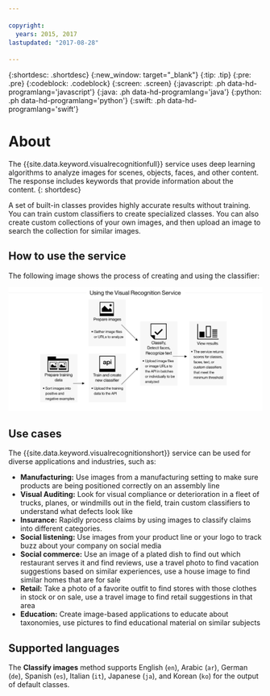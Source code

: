 ```yaml
---

copyright:
  years: 2015, 2017
lastupdated: "2017-08-28"

---
```


{:shortdesc: .shortdesc}
{:new_window: target="_blank"}
{:tip: .tip}
{:pre: .pre}
{:codeblock: .codeblock}
{:screen: .screen}
{:javascript: .ph data-hd-programlang='javascript'}
{:java: .ph data-hd-programlang='java'}
{:python: .ph data-hd-programlang='python'}
{:swift: .ph data-hd-programlang='swift'}

# About

The {{site.data.keyword.visualrecognitionfull}} service uses deep learning algorithms to analyze images for scenes, objects, faces, and other content. The response includes keywords that provide information about the content.
{: shortdesc}

A set of built-in classes provides highly accurate results without training. You can train custom classifiers to create specialized classes. You can also create custom collections of your own images, and then upload an image to search the collection for similar images.

## How to use the service

The following image shows the process of creating and using the classifier:

![Describes the flow of the {{site.data.keyword.visualrecognitionshort}} service, from preparing, training, and classifying images to viewing results.](images/vr-process2.png)

## Use cases

The {{site.data.keyword.visualrecognitionshort}} service can be used for diverse applications and industries, such as:

- **Manufacturing:** Use images from a manufacturing setting to make sure products are being positioned correctly on an assembly line
- **Visual Auditing:** Look for visual compliance or deterioration in a fleet of trucks, planes, or windmills out in the field, train custom classifiers to understand what defects look like
- **Insurance:** Rapidly process claims by using images to classify claims into different categories.
- **Social listening:** Use images from your product line or your logo to track buzz about your company on social media
- **Social commerce:** Use an image of a plated dish to find out which restaurant serves it and find reviews, use a travel photo to find vacation suggestions based on similar experiences, use a house image to find similar homes that are for sale
- **Retail:** Take a photo of a favorite outfit to find stores with those clothes in stock or on sale, use a travel image to find retail suggestions in that area
- **Education:** Create image-based applications to educate about taxonomies, use pictures to find educational material on similar subjects

## Supported languages
The **Classify images** method supports English (`en`), Arabic (`ar`), German (`de`), Spanish (`es`), Italian (`it`), Japanese (`ja`), and Korean (`ko`) for the output of default classes.

